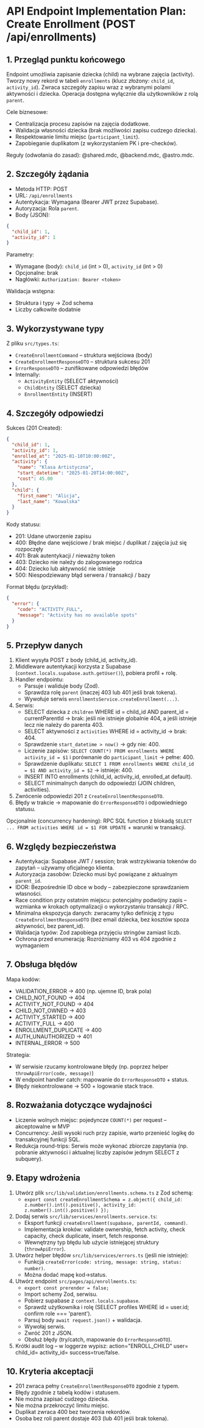 # API Endpoint Implementation Plan: Create Enrollment (POST /api/enrollments)

## 1. Przegląd punktu końcowego
Endpoint umożliwia zapisanie dziecka (child) na wybrane zajęcia (activity). Tworzy nowy rekord w tabeli `enrollments` (klucz złożony: `child_id`, `activity_id`). Zwraca szczegóły zapisu wraz z wybranymi polami aktywności i dziecka. Operacja dostępna wyłącznie dla użytkowników z rolą `parent`.

Cele biznesowe:
- Centralizacja procesu zapisów na zajęcia dodatkowe.
- Walidacja własności dziecka (brak możliwości zapisu cudzego dziecka).
- Respektowanie limitu miejsc (`participant_limit`).
- Zapobieganie duplikatom (z wykorzystaniem PK i pre-checków).

Reguły (odwołania do zasad): @shared.mdc, @backend.mdc, @astro.mdc.

## 2. Szczegóły żądania
- Metoda HTTP: POST
- URL: `/api/enrollments`
- Autentykacja: Wymagana (Bearer JWT przez Supabase).
- Autoryzacja: Rola `parent`.
- Body (JSON):
```json
{
  "child_id": 1,
  "activity_id": 1
}
```

Parametry:
- Wymagane (body): `child_id` (int > 0), `activity_id` (int > 0)
- Opcjonalne: brak
- Nagłówki: `Authorization: Bearer <token>`

Walidacja wstępna:
- Struktura i typy -> Zod schema
- Liczby całkowite dodatnie

## 3. Wykorzystywane typy
Z pliku `src/types.ts`:
- `CreateEnrollmentCommand` – struktura wejściowa (body)
- `CreateEnrollmentResponseDTO` – struktura sukcesu 201
- `ErrorResponseDTO` – zunifikowane odpowiedzi błędów
- Internally:
  - `ActivityEntity` (SELECT aktywności)
  - `ChildEntity` (SELECT dziecka)
  - `EnrollmentEntity` (INSERT)

## 4. Szczegóły odpowiedzi
Sukces (201 Created):
```json
{
  "child_id": 1,
  "activity_id": 1,
  "enrolled_at": "2025-01-10T10:00:00Z",
  "activity": {
    "name": "Klasa Artistyczna",
    "start_datetime": "2025-01-20T14:00:00Z",
    "cost": 45.00
  },
  "child": {
    "first_name": "Alicja",
    "last_name": "Kowalska"
  }
}
```

Kody statusu:
- 201: Udane utworzenie zapisu
- 400: Błędne dane wejściowe / brak miejsc / duplikat / zajęcia już się rozpoczęły
- 401: Brak autentykacji / nieważny token
- 403: Dziecko nie należy do zalogowanego rodzica
- 404: Dziecko lub aktywność nie istnieje
- 500: Niespodziewany błąd serwera / transakcji / bazy

Format błędu (przykład):
```json
{
  "error": {
    "code": "ACTIVITY_FULL",
    "message": "Activity has no available spots"
  }
}
```

## 5. Przepływ danych
1. Klient wysyła POST z body (child_id, activity_id).
2. Middleware autentykacji korzysta z Supabase (`context.locals.supabase.auth.getUser()`), pobiera profil + rolę.
3. Handler endpointu:
   - Parsuje i waliduje body (Zod).
   - Sprawdza rolę `parent` (inaczej 403 lub 401 jeśli brak tokena).
   - Wywołuje serwis `enrollmentsService.createEnrollment(...)`.
4. Serwis:
   - SELECT dziecka z `children` WHERE id = child_id AND parent_id = currentParentId -> brak: jeśli nie istnieje globalnie 404, a jeśli istnieje lecz nie należy do parenta 403.
   - SELECT aktywności z `activities` WHERE id = activity_id -> brak: 404.
   - Sprawdzenie `start_datetime > now()` -> gdy nie: 400.
   - Liczenie zapisów: `SELECT COUNT(*) FROM enrollments WHERE activity_id = $1` i porównanie do `participant_limit` -> pełne: 400.
   - Sprawdzenie duplikatu: `SELECT 1 FROM enrollments WHERE child_id = $1 AND activity_id = $2` -> istnieje: 400.
   - INSERT INTO enrollments (child_id, activity_id, enrolled_at default).
   - SELECT minimalnych danych do odpowiedzi (JOIN children, activities).
5. Zwrócenie odpowiedzi 201 z `CreateEnrollmentResponseDTO`.
6. Błędy w trakcie -> mapowanie do `ErrorResponseDTO` i odpowiedniego statusu.

Opcjonalnie (concurrency hardening): RPC SQL function z blokadą `SELECT ... FROM activities WHERE id = $1 FOR UPDATE` + warunki w transakcji.

## 6. Względy bezpieczeństwa
- Autentykacja: Supabase JWT / session; brak wstrzykiwania tokenów do zapytań – używamy oficjalnego klienta.
- Autoryzacja zasobów: Dziecko musi być powiązane z aktualnym `parent_id`.
- IDOR: Bezpośrednie ID obce w body – zabezpieczone sprawdzaniem własności.
- Race condition przy ostatnim miejscu: potencjalny podwójny zapis – wzmianka w krokach optymalizacji o wykorzystaniu transakcji / RPC.
- Minimalna ekspozycja danych: zwracamy tylko definicję z typu `CreateEnrollmentResponseDTO` (bez email dziecka, bez kosztów spoza aktywności, bez parent_id).
- Walidacja typów: Zod zapobiega przyjęciu stringów zamiast liczb.
- Ochrona przed enumeracją: Rozróżniamy 403 vs 404 zgodnie z wymaganiem

## 7. Obsługa błędów
Mapa kodów:
- VALIDATION_ERROR -> 400 (np. ujemne ID, brak pola)
- CHILD_NOT_FOUND -> 404
- ACTIVITY_NOT_FOUND -> 404
- CHILD_NOT_OWNED -> 403
- ACTIVITY_STARTED -> 400
- ACTIVITY_FULL -> 400
- ENROLLMENT_DUPLICATE -> 400
- AUTH_UNAUTHORIZED -> 401
- INTERNAL_ERROR -> 500

Strategia:
- W serwisie rzucamy kontrolowane błędy (np. poprzez helper `throwApiError(code, message)`)
- W endpoint handler catch: mapowanie do `ErrorResponseDTO` + status.
- Błędy niekontrolowane -> 500 + logowanie stack trace.

## 8. Rozważania dotyczące wydajności
- Liczenie wolnych miejsc: pojedyncze `COUNT(*)` per request – akceptowalne w MVP
- Concurrency: Jeśli wysoki ruch przy zapisie, warto przenieść logikę do transakcyjnej funkcji SQL.
- Redukcja round-trips: Serwis może wykonać zbiorcze zapytania (np. pobranie aktywności i aktualnej liczby zapisów jednym SELECT z subquery).

## 9. Etapy wdrożenia
1. Utwórz plik `src/lib/validation/enrollments.schema.ts` z Zod schemą:
   - `export const createEnrollmentSchema = z.object({ child_id: z.number().int().positive(), activity_id: z.number().int().positive() });`
2. Dodaj serwis `src/lib/services/enrollments.service.ts`:
   - Eksport funkcji `createEnrollment(supabase, parentId, command)`.
   - Implementacja kroków: validate ownership, fetch activity, check capacity, check duplicate, insert, fetch response.
   - Wewnętrzny typ błędu lub użycie istniejącej struktury (`throwApiError`).
3. Utwórz helper błędów `src/lib/services/errors.ts` (jeśli nie istnieje):
   - Funkcja `createError(code: string, message: string, status: number)`.
   - Można dodać mapę kod→status.
4. Utwórz endpoint `src/pages/api/enrollments.ts`:
   - `export const prerender = false;`
   - Import schemy Zod, serwisu.
   - Pobierz supabase z `context.locals.supabase`.
   - Sprawdź użytkownika i rolę (SELECT profiles WHERE id = user.id; confirm role === 'parent').
   - Parsuj body `await request.json()` + walidacja.
   - Wywołaj serwis.
   - Zwróć 201 z JSON.
   - Obsłuż błędy (try/catch, mapowanie do `ErrorResponseDTO`).
5. Krótki audit log – w loggerze wypisz: action="ENROLL_CHILD" user=<id> child_id=<id> activity_id=<id> success=true/false.

## 10. Kryteria akceptacji
- 201 zwraca pełny `CreateEnrollmentResponseDTO` zgodnie z typem.
- Błędy zgodnie z tabelą kodów i statusem.
- Nie można zapisać cudzego dziecka.
- Nie można przekroczyć limitu miejsc.
- Duplikat zwraca 400 bez tworzenia rekordów.
- Osoba bez roli parent dostaje 403 (lub 401 jeśli brak tokena).
